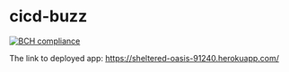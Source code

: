 # cicd-buzz
[![BCH compliance](https://bettercodehub.com/edge/badge/aegrodin/cicd-buzz?branch=master)](https://bettercodehub.com/)

The link to deployed app: https://sheltered-oasis-91240.herokuapp.com/
